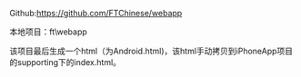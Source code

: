 Github:<https://github.com/FTChinese/webapp>
 
本地项目：ft\webapp

该项目最后生成一个html（为Android.html)，该html手动拷贝到iPhoneApp项目的supporting下的index.html。
